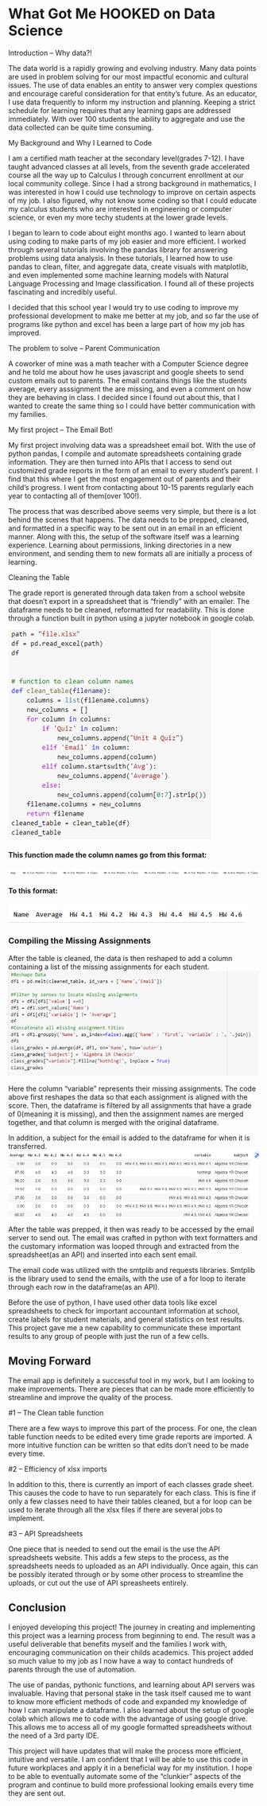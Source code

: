# What Got Me HOOKED on Data Science

Introduction – Why data?!

The data world is a rapidly growing and evolving industry. Many data points are used in problem solving for our most impactful economic and cultural issues. The use of data enables an entity to answer very complex questions and encourage careful consideration for that entity’s future. As an educator, I use data frequently to inform my instruction and planning. Keeping a strict schedule for learning requires that any learning gaps are addressed immediately. With over 100 students the ability to aggregate and use the data collected can be quite time consuming.

My Background and Why I Learned to Code

I am a certified math teacher at the secondary level(grades 7-12). I have taught advanced classes at all levels, from the seventh grade accelerated course all the way up to Calculus I through concurrent enrollment at our local community college. Since I had a strong background in mathematics, I was interested in how I could use technology to improve on certain aspects of my job. I also figured, why not know some coding so that I could educate my calculus students who are interested in engineering or computer science, or even my more techy students at the lower grade levels.

I began to learn to code about eight months ago. I wanted to learn about using coding to make parts of my job easier and more efficient. I worked through several tutorials involving the pandas library for answering problems using data analysis. In these tutorials, I learned how to use pandas to clean, filter, and aggregate data, create visuals with matplotlib, and even implemented some machine learning models with Natural Language Processing and Image classification. I found all of these projects fascinating and incredibly useful.

I decided that this school year I would try to use coding to improve my professional development to make me better at my job, and so far the use of programs like python and excel has been a large part of how my job has improved.

The problem to solve – Parent Communication

A coworker of mine was a math teacher with a Computer Science degree and he told me about how he uses javascript and google sheets to send custom emails out to parents. The email contains things like the students average, every asssignment the are missing, and even a comment on how they are behaving in class. I decided since I found out about this, that I wanted to create the same thing so I could have better communication with my families.


My first project – The Email Bot!

My first project involving data was a spreadsheet email bot. With the use of python pandas, I compile and automate spreadsheets containing grade information. They are then turned into APIs that I access to send out customized grade reports in the form of an email to every student’s parent. I find that this where I get the most engagement out of parents and their child’s progress. I went from contacting about 10-15 parents regularly each year to contacting all of them(over 100!).

The process that was described above seems very simple, but there is a lot behind the scenes that happens. The data needs to be prepped, cleaned, and formatted in a specific way to be sent out in an email in an efficient manner. Along with this, the setup of the software itself was a learning experience. Learning about permissions, linking directories in a new environment, and sending them to new formats all are initially a process of learning.

Cleaning the Table

The grade report is generated through data taken from a school website that doesn’t export in a spreadsheet that is “friendly” with an emailer. The dataframe needs to be cleaned, reformatted for readability. This is done through a function built in python using a jupyter notebook in google colab.

![clean_table](./clean_table.png)

#### This function made the column names go from this format:
![unclean_cols](./unclean_cols.png)

#### To this format:
![clean_cols](./clean_cols.png)


### Compiling the Missing Assignments

After the table is cleaned, the data is then reshaped to add a column containing a list of the missing assignments for each student.
![assign_comp](./assign_comp.png)

Here the column “variable” represents their missing assignments. The code above first reshapes the data so that each assignment is aligned with the score. Then, the dataframe is filtered by all assignments that have a grade of 0(meaning it is missing), and then the assignment names are merged together, and that column is merged with the original dataframe.

In addition, a subject for the email is added to the dataframe for when it is transferred.
![assign_comp2](./assign_comp2.png)

After the table was prepped, it then was ready to be accessed by the email server to send out. The email was crafted in python with text formatters and the customary information was looped through and extracted from the spreadsheet(as an API) and inserted into each sent email.

The email code was utilized with the smtplib and requests libraries. Smtplib is the library used to send the emails, with the use of a for loop to iterate through each row in the dataframe(as an API).

Before the use of python, I have used other data tools like excel spreadsheets to check for important accountant information at school, create labels for student materials, and general statistics on test results. This project gave me a new capability to communicate these important results to any group of people with just the run of a few cells.

## Moving Forward

The email app is definitely a successful tool in my work, but I am looking to make improvements. There are pieces that can be made more efficiently to streamline and improve the quality of the process.

#1 – The Clean table function

There are a few ways to improve this part of the process. For one, the clean table function needs to be edited every time grade reports are imported. A more intuitive function can be written so that edits don’t need to be made every time.

#2 – Efficiency of xlsx imports

In addition to this, there is currently an import of each classes grade sheet. This causes the code to have to run separately for each class. This is fine if only a few classes need to have their tables cleaned, but a for loop can be used to iterate through all the xlsx files if there are several jobs to implement.

#3 – API Spreadsheets

One piece that is needed to send out the email is the use the API spreadsheets website. This adds a few steps to the process, as the spreadsheets needs to uploaded as an API individually. Once again, this can be possibly iterated through or by some other process to streamline the uploads, or cut out the use of API spreasheets entirely.

## Conclusion

I enjoyed developing this project! The journey in creating and implementing this project was a learning process from beginning to end. The result was a useful deliverable that benefits myself and the families I work with, encouraging communication on their childs academics. This project added so much value to my job as I now have a way to contact hundreds of parents through the use of automation.

The use of pandas, pythonic functions, and learning about API servers was invaluable. Having that personal stake in the task itself caused me to want to know more efficient methods of code and expanded my knowledge of how I can manipulate a dataframe. I also learned about the setup of google colab which allows me to code with the advantage of using google drive. This allows me to access all of my google formatted spreadsheets without the need of a 3rd party IDE.

This project will have updates that will make the process more efficient, intuitive and versatile. I am confident that I will be able to use this code in future workplaces and apply it in a beneficial way for my institution. I hope to be able to eventually automate some of the “clunkier” aspects of the program and continue to build more professional looking emails every time they are sent out.


```python

```
